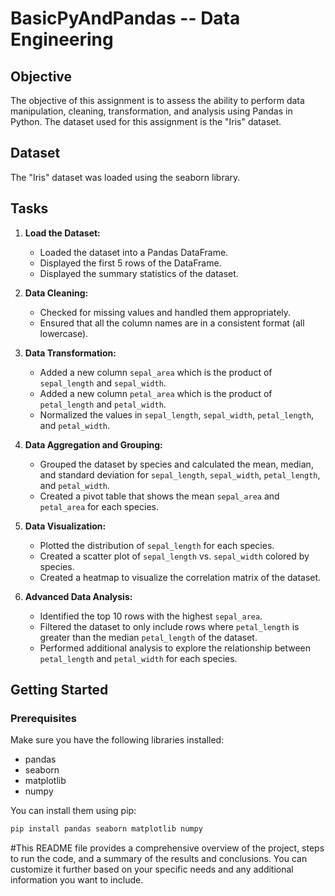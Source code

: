 # BasicPyAndPandas -- Data Engineering 

## Objective

The objective of this assignment is to assess the ability to perform data manipulation, cleaning, transformation, and analysis using Pandas in Python. The dataset used for this assignment is the "Iris" dataset.

## Dataset

The "Iris" dataset was loaded using the seaborn library.

## Tasks

1. **Load the Dataset:**
   - Loaded the dataset into a Pandas DataFrame.
   - Displayed the first 5 rows of the DataFrame.
   - Displayed the summary statistics of the dataset.

2. **Data Cleaning:**
   - Checked for missing values and handled them appropriately.
   - Ensured that all the column names are in a consistent format (all lowercase).

3. **Data Transformation:**
   - Added a new column `sepal_area` which is the product of `sepal_length` and `sepal_width`.
   - Added a new column `petal_area` which is the product of `petal_length` and `petal_width`.
   - Normalized the values in `sepal_length`, `sepal_width`, `petal_length`, and `petal_width`.

4. **Data Aggregation and Grouping:**
   - Grouped the dataset by species and calculated the mean, median, and standard deviation for `sepal_length`, `sepal_width`, `petal_length`, and `petal_width`.
   - Created a pivot table that shows the mean `sepal_area` and `petal_area` for each species.

5. **Data Visualization:**
   - Plotted the distribution of `sepal_length` for each species.
   - Created a scatter plot of `sepal_length` vs. `sepal_width` colored by species.
   - Created a heatmap to visualize the correlation matrix of the dataset.

6. **Advanced Data Analysis:**
   - Identified the top 10 rows with the highest `sepal_area`.
   - Filtered the dataset to only include rows where `petal_length` is greater than the median `petal_length` of the dataset.
   - Performed additional analysis to explore the relationship between `petal_length` and `petal_width` for each species.

## Getting Started

### Prerequisites

Make sure you have the following libraries installed:

- pandas
- seaborn
- matplotlib
- numpy

You can install them using pip:

```bash
pip install pandas seaborn matplotlib numpy
```

#This README file provides a comprehensive overview of the project, steps to run the code, and a summary of the results and conclusions. You can customize it further based on your specific needs and any additional information you want to include.
